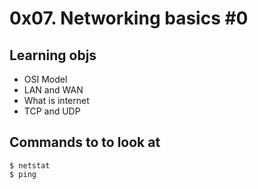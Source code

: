 # 0x07. Networking basics #0

## Learning objs
* OSI Model
* LAN and WAN
* What is internet
* TCP and UDP

## Commands to to look at

```
$ netstat
$ ping

```
